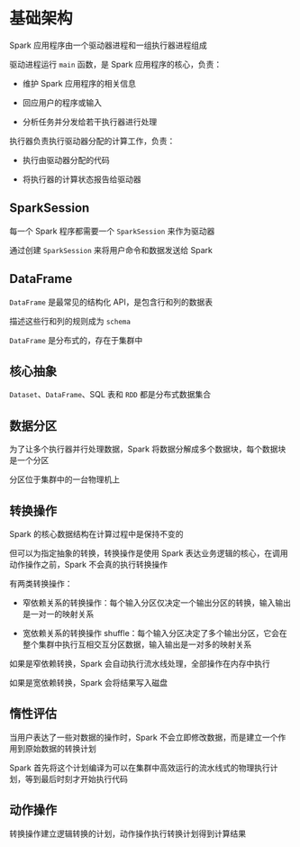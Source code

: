 # 基础架构

Spark 应用程序由一个驱动器进程和一组执行器进程组成

驱动进程运行 `main` 函数，是 Spark 应用程序的核心，负责：

- 维护 Spark 应用程序的相关信息

- 回应用户的程序或输入

- 分析任务并分发给若干执行器进行处理

执行器负责执行驱动器分配的计算工作，负责：

- 执行由驱动器分配的代码

- 将执行器的计算状态报告给驱动器

## SparkSession

每一个 Spark 程序都需要一个 `SparkSession` 来作为驱动器

通过创建 `SparkSession` 来将用户命令和数据发送给 Spark

## DataFrame

`DataFrame` 是最常见的结构化 API，是包含行和列的数据表

描述这些行和列的规则成为 `schema`

`DataFrame` 是分布式的，存在于集群中

## 核心抽象

`Dataset`、`DataFrame`、SQL 表和 `RDD` 都是分布式数据集合

## 数据分区

为了让多个执行器并行处理数据，Spark 将数据分解成多个数据块，每个数据块是一个分区

分区位于集群中的一台物理机上

## 转换操作

Spark 的核心数据结构在计算过程中是保持不变的

但可以为指定抽象的转换，转换操作是使用 Spark 表达业务逻辑的核心，在调用动作操作之前，Spark 不会真的执行转换操作

有两类转换操作：

- 窄依赖关系的转换操作：每个输入分区仅决定一个输出分区的转换，输入输出是一对一的映射关系

- 宽依赖关系的转换操作 shuffle：每个输入分区决定了多个输出分区，它会在整个集群中执行互相交互分区数据，输入输出是一对多的映射关系

如果是窄依赖转换，Spark 会自动执行流水线处理，全部操作在内存中执行

如果是宽依赖转换，Spark 会将结果写入磁盘

## 惰性评估

当用户表达了一些对数据的操作时，Spark 不会立即修改数据，而是建立一个作用到原始数据的转换计划

Spark 首先将这个计划编译为可以在集群中高效运行的流水线式的物理执行计划，等到最后时刻才开始执行代码

## 动作操作

转换操作建立逻辑转换的计划，动作操作执行转换计划得到计算结果